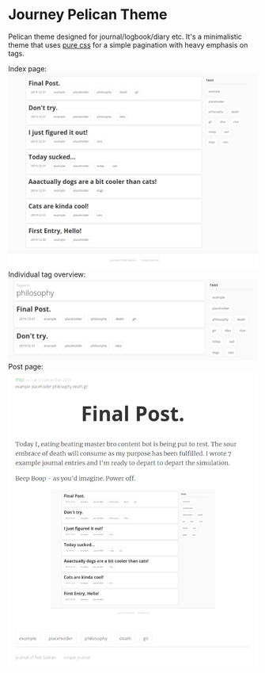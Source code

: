 # Journey Pelican Theme

Pelican theme designed for journal/logbook/diary etc.
It's a minimalistic theme that uses [pure css][pure] for a simple pagination with heavy emphasis on tags.

Index page:  
![index screenshot](screenshot.png)  
Individual tag overview:  
![tags screenshot](screenshot-tags.png)  
Post page:  
![tags screenshot](screenshot-post.png)

[pure]: https://purecss.io/

